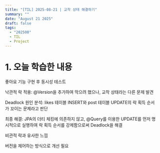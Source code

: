 ```yaml
---
title: "[TIL] 2025-08-21 | 교착 상태 해결하기"
summary: ""
date: "August 21 2025"
draft: false
tags:
  - "202508"
  - TIL
  - Project
---
```


# 1. 오늘 학습한 내용

좋아요 기능 구현 후 동시성 테스트

낙관적 락 적용: @Version을 추가하여 막으려 했으나, 교착 상태라는 다른 문제 발견

Deadlock 원인 분석: likes 테이블 INSERT와 post 테이블 UPDATE의 락 획득 순서가 꼬이는 문제라고 판단

최종 해결: JPA의 더티 체킹에 의존하지 않고, @Query를 이용한 UPDATE를 먼저 명시적으로 실행하여 락 획득 순서를 강제함으로써 Deadlock을 해결

비관적 락과 유사한 느낌

버전을 제어하는 방식으로 개선 필요